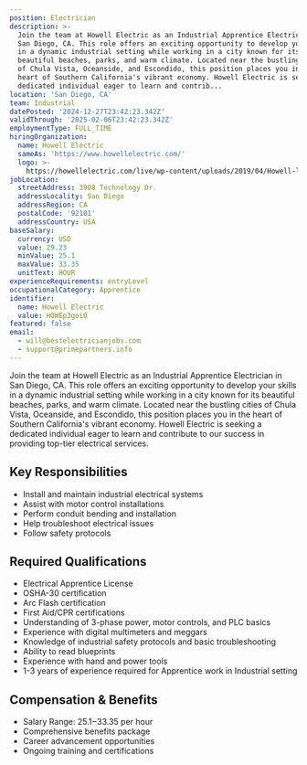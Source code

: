 ```yaml
---
position: Electrician
description: >-
  Join the team at Howell Electric as an Industrial Apprentice Electrician in
  San Diego, CA. This role offers an exciting opportunity to develop your skills
  in a dynamic industrial setting while working in a city known for its
  beautiful beaches, parks, and warm climate. Located near the bustling cities
  of Chula Vista, Oceanside, and Escondido, this position places you in the
  heart of Southern California's vibrant economy. Howell Electric is seeking a
  dedicated individual eager to learn and contrib...
location: 'San Diego, CA'
team: Industrial
datePosted: '2024-12-27T23:42:23.342Z'
validThrough: '2025-02-06T23:42:23.342Z'
employmentType: FULL_TIME
hiringOrganization:
  name: Howell Electric
  sameAs: 'https://www.howellelectric.com/'
  logo: >-
    https://howellelectric.com/live/wp-content/uploads/2019/04/Howell-logo-img.png
jobLocation:
  streetAddress: 3908 Technology Dr.
  addressLocality: San Diego
  addressRegion: CA
  postalCode: '92101'
  addressCountry: USA
baseSalary:
  currency: USD
  value: 29.23
  minValue: 25.1
  maxValue: 33.35
  unitText: HOUR
experienceRequirements: entryLevel
occupationalCategory: Apprentice
identifier:
  name: Howell Electric
  value: HOWEp3goi0
featured: false
email:
  - will@bestelectricianjobs.com
  - support@primepartners.info
---
```




Join the team at Howell Electric as an Industrial Apprentice Electrician in San Diego, CA. This role offers an exciting opportunity to develop your skills in a dynamic industrial setting while working in a city known for its beautiful beaches, parks, and warm climate. Located near the bustling cities of Chula Vista, Oceanside, and Escondido, this position places you in the heart of Southern California's vibrant economy. Howell Electric is seeking a dedicated individual eager to learn and contribute to our success in providing top-tier electrical services.

## Key Responsibilities

- Install and maintain industrial electrical systems
- Assist with motor control installations
- Perform conduit bending and installation
- Help troubleshoot electrical issues
- Follow safety protocols

## Required Qualifications

- Electrical Apprentice License
- OSHA-30 certification
- Arc Flash certification
- First Aid/CPR certifications
- Understanding of 3-phase power, motor controls, and PLC basics
- Experience with digital multimeters and meggars
- Knowledge of industrial safety protocols and basic troubleshooting
- Ability to read blueprints
- Experience with hand and power tools
- 1-3 years of experience required for Apprentice work in Industrial setting

## Compensation & Benefits

- Salary Range: $25.1-$33.35 per hour
- Comprehensive benefits package
- Career advancement opportunities
- Ongoing training and certifications
